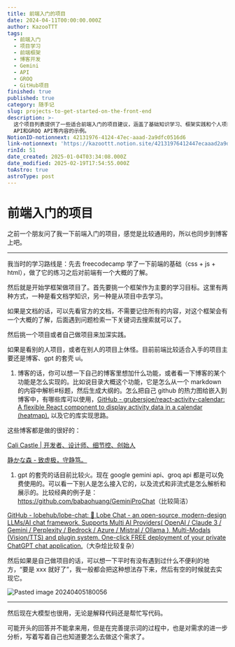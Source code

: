 ```yaml
---
title: 前端入门的项目
date: 2024-04-11T00:00:00.000Z
author: KazooTTT
tags:
  - 前端入门
  - 项目学习
  - 前端框架
  - 博客开发
  - Gemini
  - API
  - GROQ
  - GitHub项目
finished: true
published: true
category: 随手记
slug: projects-to-get-started-on-the-front-end
description: >-
  这个项目列表提供了一些适合前端入门的项目建议，涵盖了基础知识学习、框架实践和个人项目开发等方面。其中包括了博客开发、UI设计、以及接入Gemini
  API和GROQ API等内容的示例。
NotionID-notionnext: 42131976-4124-47ec-aaad-2a9dfc0516d6
link-notionnext: 'https://kazoottt.notion.site/42131976412447ecaaad2a9dfc0516d6'
rinId: 51
date_created: 2025-01-04T03:34:08.000Z
date_modified: 2025-02-19T17:54:55.000Z
toAstro: true
astroType: post
---
```


# 前端入门的项目

之前一个朋友问了我一下前端入门的项目，感觉是比较通用的，所以也同步到博客上吧。

---

我当时的学习路线是：先去 freecodecamp 学了一下前端的基础（css + js + html），做了它的练习之后对前端有一个大概的了解。

然后就是开始学框架做项目了。首先要挑一个框架作为主要的学习目标。这里有两种方式，一种是看文档学知识，另一种是从项目中去学习。

如果是文档的话，可以先看官方的文档，不需要记住所有的内容，对这个框架会有一个大概的了解，后面遇到问题检索一下关键词去搜索就可以了。

然后挑一个项目或者自己做项目来加深实践。

如果是看别的人项目，或者在别人的项目上休怪。目前前端比较适合入手的项目主要还是博客、gpt 的套壳 ui。

1. 博客的话，你可以想一下自己的博客里想加什么功能，或者看一下博客的某个功能是怎么实现的。比如说目录大概这个功能，它是怎么从一个 markdown 的内容中解析#标题，然后生成大纲的。怎么把自己 github 的热力图给嵌入到博客中，有哪些库可以使用，[GitHub - grubersjoe/react-activity-calendar: A flexible React component to display activity data in a calendar (heatmap).](<https://github.com/grubersjoe/react-activity-calendar>) 以及它的库实现思路。

这些博客都是做的很好的：

[Cali Castle | 开发者、设计师、细节控、创始人](<https://cali.so/>)

[静かな森 - 致虚极，守静笃。](<https://innei.in/>)

1. gpt 的套壳的话目前比较火。现在 google gemini api、groq api 都是可以免费使用的。可以看一下别人是怎么接入它的，以及流式和非流式是怎么解析和展示的。比较经典的例子是：
   <https://github.com/babaohuang/GeminiProChat>（比较简洁）

[GitHub - lobehub/lobe-chat: 🤯 Lobe Chat - an open-source, modern-design LLMs/AI chat framework. Supports Multi AI Providers( OpenAI / Claude 3 / Gemini / Perplexity / Bedrock / Azure / Mistral / Ollama ), Multi-Modals (Vision/TTS) and plugin system. One-click FREE deployment of your private ChatGPT chat application.](<https://github.com/lobehub/lobe-chat>)（大杂烩比较复杂）

然后如果是自己做项目的话，可以想一下平时有没有遇到过什么不便利的地方，“要是 xxx 就好了”，我一般都会把这种想法存下来，然后有空的时候就去实现它。

![Pasted image 20240405180056](<https://pictures.kazoottt.top/2024/04/20240411-63ea5846be622124eba970ce3738abf0.png>)

---

然后现在大模型也很用，无论是解释代码还是帮忙写代码。

可能开头的回答并不能拿来用，但是在完善提示词的过程中，也是对需求的进一步分析，写着写着自己也知道要怎么去做这个需求了。
